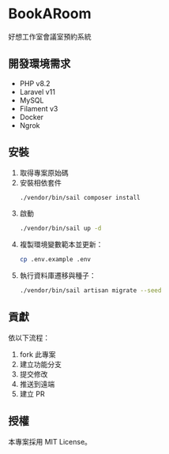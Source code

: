 # BookARoom

好想工作室會議室預約系統

## 開發環境需求

* PHP v8.2
* Laravel v11
* MySQL
* Filament v3
* Docker
* Ngrok

## 安裝

1. 取得專案原始碼
2. 安裝相依套件
   ```bash
   ./vendor/bin/sail composer install
   ```
3. 啟動
   ```bash
   ./vendor/bin/sail up -d
   ```
4. 複製環境變數範本並更新：
   ```bash
   cp .env.example .env
   ```
5. 執行資料庫遷移與種子：
   ```bash
   ./vendor/bin/sail artisan migrate --seed
   ```

## 貢獻

依以下流程：

1. fork 此專案
2. 建立功能分支
3. 提交修改
4. 推送到遠端
5. 建立 PR

## 授權

本專案採用 MIT License。
